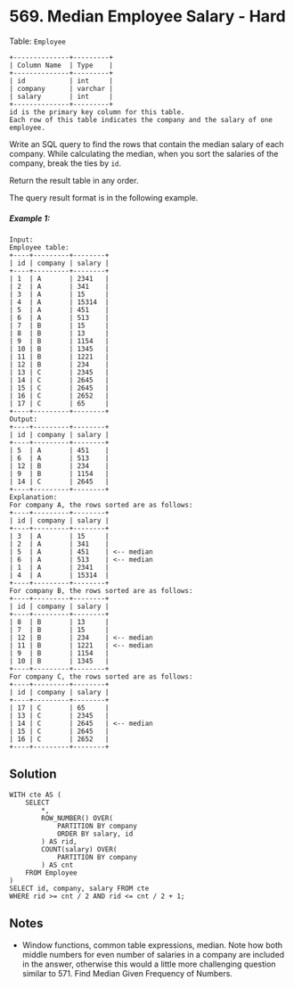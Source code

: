 # 569. Median Employee Salary - Hard

Table: `Employee`

```
+--------------+---------+
| Column Name  | Type    |
+--------------+---------+
| id           | int     |
| company      | varchar |
| salary       | int     |
+--------------+---------+
id is the primary key column for this table.
Each row of this table indicates the company and the salary of one employee.
```
 
Write an SQL query to find the rows that contain the median salary of each company. While calculating the median, when you sort the salaries of the company, break the ties by `id`.

Return the result table in any order.

The query result format is in the following example.

##### Example 1:

```
Input: 
Employee table:
+----+---------+--------+
| id | company | salary |
+----+---------+--------+
| 1  | A       | 2341   |
| 2  | A       | 341    |
| 3  | A       | 15     |
| 4  | A       | 15314  |
| 5  | A       | 451    |
| 6  | A       | 513    |
| 7  | B       | 15     |
| 8  | B       | 13     |
| 9  | B       | 1154   |
| 10 | B       | 1345   |
| 11 | B       | 1221   |
| 12 | B       | 234    |
| 13 | C       | 2345   |
| 14 | C       | 2645   |
| 15 | C       | 2645   |
| 16 | C       | 2652   |
| 17 | C       | 65     |
+----+---------+--------+
Output: 
+----+---------+--------+
| id | company | salary |
+----+---------+--------+
| 5  | A       | 451    |
| 6  | A       | 513    |
| 12 | B       | 234    |
| 9  | B       | 1154   |
| 14 | C       | 2645   |
+----+---------+--------+
Explanation: 
For company A, the rows sorted are as follows:
+----+---------+--------+
| id | company | salary |
+----+---------+--------+
| 3  | A       | 15     |
| 2  | A       | 341    |
| 5  | A       | 451    | <-- median
| 6  | A       | 513    | <-- median
| 1  | A       | 2341   |
| 4  | A       | 15314  |
+----+---------+--------+
For company B, the rows sorted are as follows:
+----+---------+--------+
| id | company | salary |
+----+---------+--------+
| 8  | B       | 13     |
| 7  | B       | 15     |
| 12 | B       | 234    | <-- median
| 11 | B       | 1221   | <-- median
| 9  | B       | 1154   |
| 10 | B       | 1345   |
+----+---------+--------+
For company C, the rows sorted are as follows:
+----+---------+--------+
| id | company | salary |
+----+---------+--------+
| 17 | C       | 65     |
| 13 | C       | 2345   |
| 14 | C       | 2645   | <-- median
| 15 | C       | 2645   | 
| 16 | C       | 2652   |
+----+---------+--------+
```

## Solution

```
WITH cte AS (
    SELECT 
        *, 
        ROW_NUMBER() OVER(
            PARTITION BY company
            ORDER BY salary, id
        ) AS rid,
        COUNT(salary) OVER(
            PARTITION BY company
        ) AS cnt
    FROM Employee
)
SELECT id, company, salary FROM cte
WHERE rid >= cnt / 2 AND rid <= cnt / 2 + 1;
```

## Notes
- Window functions, common table expressions, median. Note how both middle numbers for even number of salaries in a company are included in the answer, otherwise this would a little more challenging question similar to 571. Find Median Given Frequency of Numbers.